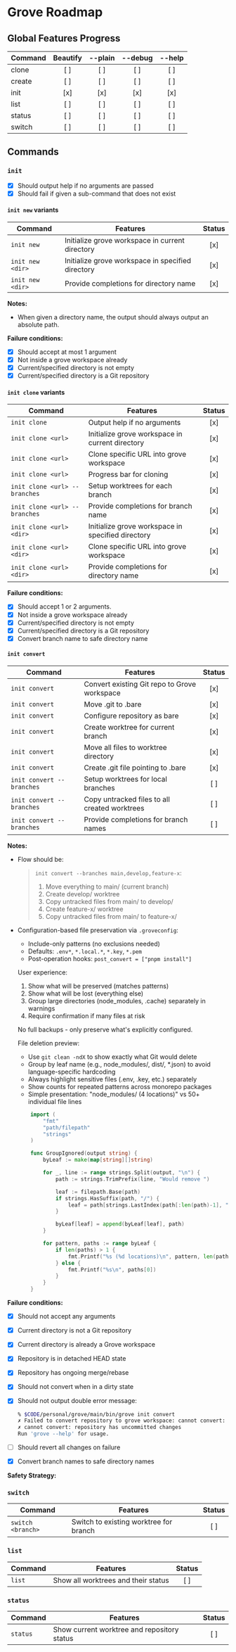 # Grove Roadmap

## Global Features Progress

| Command | Beautify | --plain | --debug | --help |
| ------- | :------: | :-----: | :-----: | :----: |
| clone   |   [ ]    |   [ ]   |   [ ]   |  [ ]   |
| create  |   [ ]    |   [ ]   |   [ ]   |  [ ]   |
| init    |   [x]    |   [x]   |   [x]   |  [x]   |
| list    |   [ ]    |   [ ]   |   [ ]   |  [ ]   |
| status  |   [ ]    |   [ ]   |   [ ]   |  [ ]   |
| switch  |   [ ]    |   [ ]   |   [ ]   |  [ ]   |

## Commands

### `init`

-   [x] Should output help if no arguments are passed
-   [x] Should fail if given a sub-command that does not exist

#### `init new` variants

| Command          | Features                                          | Status |
| ---------------- | ------------------------------------------------- | :----: |
| `init new`       | Initialize grove workspace in current directory   |  [x]   |
| `init new <dir>` | Initialize grove workspace in specified directory |  [x]   |
| `init new <dir>` | Provide completions for directory name            |  [x]   |

**Notes:**

-   When given a directory name, the output should always output an absolute path.

**Failure conditions:**

-   [x] Should accept at most 1 argument
-   [x] Not inside a grove workspace already
-   [x] Current/specified directory is not empty
-   [x] Current/specified directory is a Git repository

#### `init clone` variants

| Command                       | Features                                          | Status |
| ----------------------------- | ------------------------------------------------- | :----: |
| `init clone`                  | Output help if no arguments                       |  [x]   |
| `init clone <url>`            | Initialize grove workspace in current directory   |  [x]   |
| `init clone <url>`            | Clone specific URL into grove workspace           |  [x]   |
| `init clone <url>`            | Progress bar for cloning                          |  [x]   |
| `init clone <url> --branches` | Setup worktrees for each branch                   |  [x]   |
| `init clone <url> --branches` | Provide completions for branch name               |  [x]   |
| `init clone <url> <dir>`      | Initialize grove workspace in specified directory |  [x]   |
| `init clone <url> <dir>`      | Clone specific URL into grove workspace           |  [x]   |
| `init clone <url> <dir>`      | Provide completions for directory name            |  [x]   |

**Failure conditions:**

-   [x] Should accept 1 or 2 arguments.
-   [x] Not inside a grove workspace already
-   [x] Current/specified directory is not empty
-   [x] Current/specified directory is a Git repository
-   [x] Convert branch name to safe directory name

#### `init convert`

| Command                   | Features                                      | Status |
| ------------------------- | --------------------------------------------- | :----: |
| `init convert`            | Convert existing Git repo to Grove workspace  |  [x]   |
| `init convert`            | Move .git to .bare                            |  [x]   |
| `init convert`            | Configure repository as bare                  |  [x]   |
| `init convert`            | Create worktree for current branch            |  [x]   |
| `init convert`            | Move all files to worktree directory          |  [x]   |
| `init convert`            | Create .git file pointing to .bare            |  [x]   |
| `init convert --branches` | Setup worktrees for local branches            |  [ ]   |
| `init convert --branches` | Copy untracked files to all created worktrees |  [ ]   |
| `init convert --branches` | Provide completions for branch names          |  [ ]   |

**Notes:**

-   Flow should be:

    > `init convert --branches main,develop,feature-x`:
    >
    > 1. Move everything to main/ (current branch)
    > 2. Create develop/ worktree
    > 3. Copy untracked files from main/ to develop/
    > 4. Create feature-x/ worktree
    > 5. Copy untracked files from main/ to feature-x/

-   Configuration-based file preservation via `.groveconfig`:

    -   Include-only patterns (no exclusions needed)
    -   Defaults: `.env*`, `*.local.*`, `*.key`, `*.pem`
    -   Post-operation hooks: `post_convert = ["pnpm install"]`

    User experience:

    1. Show what will be preserved (matches patterns)
    2. Show what will be lost (everything else)
    3. Group large directories (node_modules, .cache) separately in warnings
    4. Require confirmation if many files at risk

    No full backups - only preserve what's explicitly configured.

    File deletion preview:

    -   Use `git clean -ndX` to show exactly what Git would delete
    -   Group by leaf name (e.g., node_modules/, dist/, \*.json) to avoid language-specific hardcoding
    -   Always highlight sensitive files (.env, .key, etc.) separately
    -   Show counts for repeated patterns across monorepo packages
    -   Simple presentation: "node_modules/ (4 locations)" vs 50+ individual file lines

    ```go
    	import (
    		"fmt"
    		"path/filepath"
    		"strings"
    	)

    	func GroupIgnored(output string) {
    		byLeaf := make(map[string][]string)

    		for _, line := range strings.Split(output, "\n") {
    			path := strings.TrimPrefix(line, "Would remove ")

    			leaf := filepath.Base(path)
    			if strings.HasSuffix(path, "/") {
    				leaf = path[strings.LastIndex(path[:len(path)-1], "/")+1:]
    			}

    			byLeaf[leaf] = append(byLeaf[leaf], path)
    		}

    		for pattern, paths := range byLeaf {
    			if len(paths) > 1 {
    				fmt.Printf("%s (%d locations)\n", pattern, len(paths))
    			} else {
    				fmt.Printf("%s\n", paths[0])
    			}
    		}
    	}
    ```

**Failure conditions:**

-   [x] Should not accept any arguments
-   [x] Current directory is not a Git repository
-   [x] Current directory is already a Grove workspace
-   [x] Repository is in detached HEAD state
-   [x] Repository has ongoing merge/rebase
-   [x] Should not convert when in a dirty state
-   [x] Should not output double error message:

    ```sh
    % $CODE/personal/grove/main/bin/grove init convert
    ✗ Failed to convert repository to grove workspace: cannot convert: repository has uncommitted changes
    ✗ cannot convert: repository has uncommitted changes
    Run 'grove --help' for usage.
    ```

-   [ ] Should revert all changes on failure
-   [x] Convert branch names to safe directory names

**Safety Strategy:**

### `switch`

| Command           | Features                               | Status |
| ----------------- | -------------------------------------- | :----: |
| `switch <branch>` | Switch to existing worktree for branch |  [ ]   |

### `list`

| Command | Features                            | Status |
| ------- | ----------------------------------- | :----: |
| `list`  | Show all worktrees and their status |  [ ]   |

### `status`

| Command  | Features                                    | Status |
| -------- | ------------------------------------------- | :----: |
| `status` | Show current worktree and repository status |  [ ]   |
